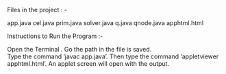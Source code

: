Files in the project : -

app.java
cel.java
prim.java
solver.java
q.java
qnode.java
apphtml.html

Instructions to Run the Program :-

Open the Terminal .
Go the path in the file is saved.  
Type the command  ‘javac app.java’.
Then  type the command ‘appletviewer apphtml.html’.
An applet screen will open with the output.

